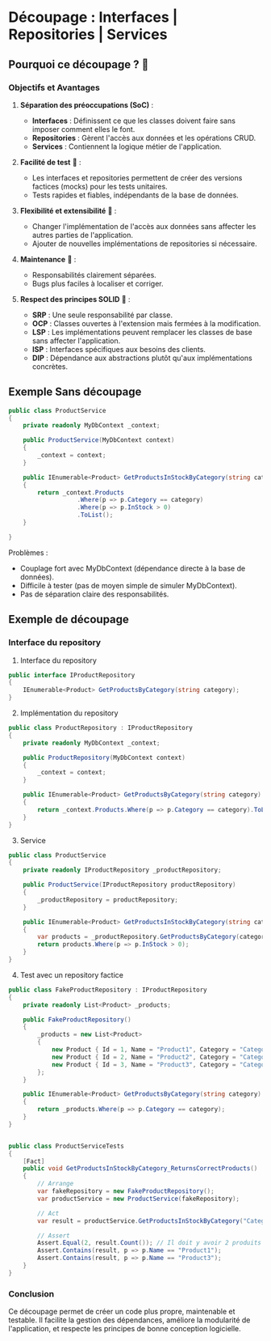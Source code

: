# Découpage : Interfaces | Repositories | Services

## Pourquoi ce découpage ? 🤔

### Objectifs et Avantages

1. **Séparation des préoccupations (SoC)** :
    - **Interfaces** : Définissent ce que les classes doivent faire sans imposer comment elles le font.
    - **Repositories** : Gèrent l'accès aux données et les opérations CRUD.
    - **Services** : Contiennent la logique métier de l'application.

2. **Facilité de test** 🧪 :
    - Les interfaces et repositories permettent de créer des versions factices (mocks) pour les tests unitaires.
    - Tests rapides et fiables, indépendants de la base de données.

3. **Flexibilité et extensibilité** 🔧 :
    - Changer l'implémentation de l'accès aux données sans affecter les autres parties de l'application.
    - Ajouter de nouvelles implémentations de repositories si nécessaire.

4. **Maintenance** 🔄 :
    - Responsabilités clairement séparées.
    - Bugs plus faciles à localiser et corriger.

5. **Respect des principes SOLID** 📐 :
    - **SRP** : Une seule responsabilité par classe.
    - **OCP** : Classes ouvertes à l'extension mais fermées à la modification.
    - **LSP** : Les implémentations peuvent remplacer les classes de base sans affecter l'application.
    - **ISP** : Interfaces spécifiques aux besoins des clients.
    - **DIP** : Dépendance aux abstractions plutôt qu'aux implémentations concrètes.

## Exemple Sans découpage

```c#
public class ProductService
{
    private readonly MyDbContext _context;

    public ProductService(MyDbContext context)
    {
        _context = context;
    }

    public IEnumerable<Product> GetProductsInStockByCategory(string category)
    {
        return _context.Products
                   .Where(p => p.Category == category)
                   .Where(p => p.InStock > 0)
                   .ToList();
    }

}
```
Problèmes :

- Couplage fort avec MyDbContext (dépendance directe à la base de données).
- Difficile à tester (pas de moyen simple de simuler MyDbContext).
- Pas de séparation claire des responsabilités.

## Exemple de découpage
### Interface du repository

1. Interface du repository
```c#
public interface IProductRepository
{
    IEnumerable<Product> GetProductsByCategory(string category);
}
```

2. Implémentation du repository
```c#
public class ProductRepository : IProductRepository
{
    private readonly MyDbContext _context;

    public ProductRepository(MyDbContext context)
    {
        _context = context;
    }

    public IEnumerable<Product> GetProductsByCategory(string category)
    {
        return _context.Products.Where(p => p.Category == category).ToList();
    }
}
```
3. Service
```c#
public class ProductService
{
    private readonly IProductRepository _productRepository;

    public ProductService(IProductRepository productRepository)
    {
        _productRepository = productRepository;
    }

    public IEnumerable<Product> GetProductsInStockByCategory(string category)
    {
        var products = _productRepository.GetProductsByCategory(category);
        return products.Where(p => p.InStock > 0);
    }
}
```

4. Test avec un repository factice

```c#
public class FakeProductRepository : IProductRepository
{
    private readonly List<Product> _products;

    public FakeProductRepository()
    {
        _products = new List<Product>
        {
            new Product { Id = 1, Name = "Product1", Category = "Category1", InStock = 10 },
            new Product { Id = 2, Name = "Product2", Category = "Category2", InStock = 0 },
            new Product { Id = 3, Name = "Product3", Category = "Category1", InStock = 5 }
        };
    }

    public IEnumerable<Product> GetProductsByCategory(string category)
    {
        return _products.Where(p => p.Category == category);
    }
}


public class ProductServiceTests
{
    [Fact]
    public void GetProductsInStockByCategory_ReturnsCorrectProducts()
    {
        // Arrange
        var fakeRepository = new FakeProductRepository();
        var productService = new ProductService(fakeRepository);

        // Act
        var result = productService.GetProductsInStockByCategory("Category1");

        // Assert
        Assert.Equal(2, result.Count()); // Il doit y avoir 2 produits en stock dans la catégorie "Category1"
        Assert.Contains(result, p => p.Name == "Product1");
        Assert.Contains(result, p => p.Name == "Product3");
    }
}

```

### Conclusion
Ce découpage permet de créer un code plus propre, maintenable et testable. Il facilite la gestion des dépendances, améliore la modularité de l'application, et respecte les principes de bonne conception logicielle.
